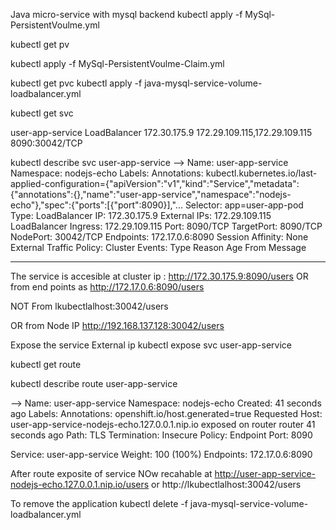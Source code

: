 
  Java micro-service with mysql backend
  kubectl apply -f MySql-PersistentVoulme.yml

  kubectl get pv

 kubectl apply -f MySql-PersistentVoulme-Claim.yml

  kubectl get pvc
  kubectl apply -f java-mysql-service-volume-loadbalancer.yml

  kubectl get svc

  user-app-service   LoadBalancer   172.30.175.9   172.29.109.115,172.29.109.115   8090:30042/TCP  

  kubectl describe svc  user-app-service
  -->
  Name:                     user-app-service
Namespace:                nodejs-echo
Labels:                   <none>
Annotations:              kubectl.kubernetes.io/last-applied-configuration={"apiVersion":"v1","kind":"Service","metadata":{"annotations":{},"name":"user-app-service","namespace":"nodejs-echo"},"spec":{"ports":[{"port":8090}],"...
Selector:                 app=user-app-pod
Type:                     LoadBalancer
IP:                       172.30.175.9
External IPs:             172.29.109.115
LoadBalancer Ingress:     172.29.109.115
Port:                     <unset>  8090/TCP
TargetPort:               8090/TCP
NodePort:                 <unset>  30042/TCP
Endpoints:                172.17.0.6:8090
Session Affinity:         None
External Traffic Policy:  Cluster
Events:
  Type    Reason      Age   From                Message
  ----    ------      ----  ----                -------


  The service is accesible at cluster ip : http://172.30.175.9:8090/users
  OR from end points as 
  http://172.17.0.6:8090/users

  NOT From lkubectlalhost:30042/users

  OR from Node IP
  http://192.168.137.128:30042/users

  Expose the service External ip
 kubectl expose svc user-app-service

  kubectl get route

  kubectl describe route user-app-service

--> Name:			user-app-service
Namespace:		nodejs-echo
Created:		41 seconds ago
Labels:			<none>
Annotations:		openshift.io/host.generated=true
Requested Host:		user-app-service-nodejs-echo.127.0.0.1.nip.io
			  exposed on router router 41 seconds ago
Path:			<none>
TLS Termination:	<none>
Insecure Policy:	<none>
Endpoint Port:		8090

Service:	user-app-service
Weight:		100 (100%)
Endpoints:	172.17.0.6:8090


 After route exposite of service
  NOw recahable at http://user-app-service-nodejs-echo.127.0.0.1.nip.io/users
  or http://lkubectlalhost:30042/users

  To remove the application 
  kubectl delete -f java-mysql-service-volume-loadbalancer.yml




  
